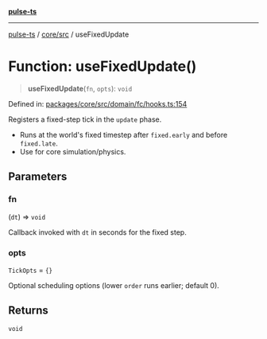 [**pulse-ts**](../../../README.md)

***

[pulse-ts](../../../README.md) / [core/src](../README.md) / useFixedUpdate

# Function: useFixedUpdate()

> **useFixedUpdate**(`fn`, `opts`): `void`

Defined in: [packages/core/src/domain/fc/hooks.ts:154](https://github.com/jlehett/pulse-ts/blob/4869ef2c4af7bf37d31e2edd2d6d1ba148133fb2/packages/core/src/domain/fc/hooks.ts#L154)

Registers a fixed-step tick in the `update` phase.

- Runs at the world's fixed timestep after `fixed.early` and before `fixed.late`.
- Use for core simulation/physics.

## Parameters

### fn

(`dt`) => `void`

Callback invoked with `dt` in seconds for the fixed step.

### opts

`TickOpts` = `{}`

Optional scheduling options (lower `order` runs earlier; default 0).

## Returns

`void`
